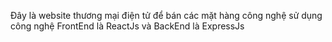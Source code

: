 Đây là website thương mại điện tử để bán các mặt hàng công nghệ sử dụng công nghệ FrontEnd là ReactJs và BackEnd là ExpressJs
